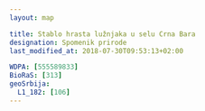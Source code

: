 ```yaml
---
layout: map

title: Stablo hrasta lužnjaka u selu Crna Bara
designation: Spomenik prirode
last_modified_at: 2018-07-30T09:53:13+02:00

WDPA: [555589833]
BioRaS: [313]
geoSrbija:
  L1_182: [106]
---
```

